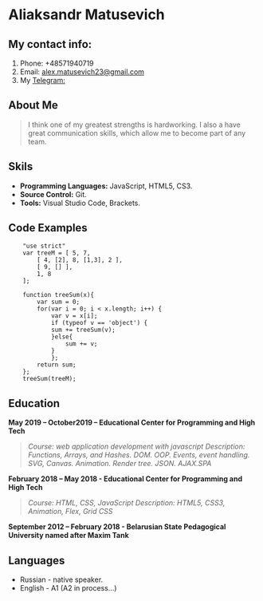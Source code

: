 # Aliaksandr Matusevich
## My contact info:
1. Phone: +48571940719
2. Email: alex.matusevich23@gmail.com
3. My [Telegram:](https://t.me/AleksandrMatusevich)
## About Me
> I think one of my greatest strengths is hardworking. I also a have great communication skills, which allow me to become part of any team.
## Skils
*	**Programming Languages:** JavaScript, HTML5, CS3.
*	**Source Control:** Git.
*	**Tools:** Visual Studio Code, Brackets.
## Code Examples
```
    "use strict"
    var treeM = [ 5, 7, 
        [ 4, [2], 8, [1,3], 2 ], 
        [ 9, [] ], 
        1, 8
    ];

    function treeSum(x){
        var sum = 0;
        for(var i = 0; i < x.length; i++) {
            var v = x[i];
            if (typeof v == 'object') {
            sum += treeSum(v);
            }else{
                sum += v;
            }
            }; 
        return sum;  
    };
    treeSum(treeM);
```
## Education
**May 2019 – October2019 – Educational Center for Programming and High Tech**

> *Course: web application development with javascript*
> *Description: Functions, Arrays, and Hashes. DOM. OOP. Еvents, event handling. SVG, Canvas. Animation. Render tree. JSON. AJAX.SPA*


**February 2018 – May 2018 - Educational Center for Programming and High Tech**
> *Course: HTML, CSS, JavaScript*
> *Description: HTML5, CSS3, Animation, Flex, Grid CSS*


**September 2012 – February 2018 - Belarusian State Pedagogical University named after Maxim Tank**

## Languages
* Russian - native speaker.
* English - A1 (A2 in process…)
